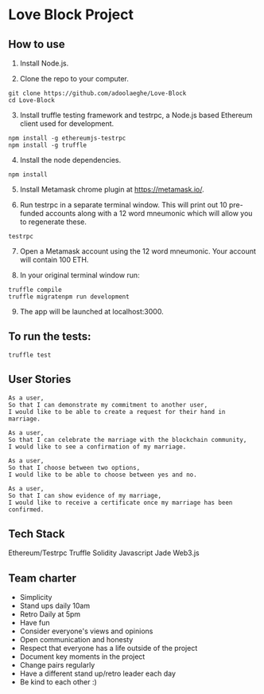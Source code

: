 # Love Block Project

## How to use
1. Install Node.js.

2. Clone the repo to your computer.
```
git clone https://github.com/adoolaeghe/Love-Block
cd Love-Block
```

3. Install truffle testing framework and testrpc, a Node.js based Ethereum client used for development.
```
npm install -g ethereumjs-testrpc
npm install -g truffle
```

4. Install the node dependencies.
```
npm install
```

5. Install Metamask chrome plugin at https://metamask.io/.

6. Run testrpc in a separate terminal window. This will print out 10 pre-funded accounts along with a 12 word mneumonic which will allow you to regenerate these.
```
testrpc
```

7. Open a Metamask account using the 12 word mneumonic. Your account will contain 100 ETH.

8. In your original terminal window run:
```
truffle compile
truffle migratenpm run development
```
9. The app will be launched at localhost:3000.


## To run the tests:
```
truffle test
```

## User Stories

```
As a user,
So that I can demonstrate my commitment to another user,
I would like to be able to create a request for their hand in marriage.

As a user,
So that I can celebrate the marriage with the blockchain community,
I would like to see a confirmation of my marriage.

As a user,
So that I choose between two options,
I would like to be able to choose between yes and no.

As a user,
So that I can show evidence of my marriage,
I would like to receive a certificate once my marriage has been confirmed.
```

## Tech Stack

Ethereum/Testrpc
Truffle
Solidity
Javascript
Jade
Web3.js

## Team charter

* Simplicity
* Stand ups daily 10am
* Retro Daily at 5pm
* Have fun
* Consider everyone's views and opinions
* Open communication and honesty
* Respect that everyone has a life outside of the project
* Document key moments in the project
* Change pairs regularly
* Have a different stand up/retro leader each day
* Be kind to each other :)

